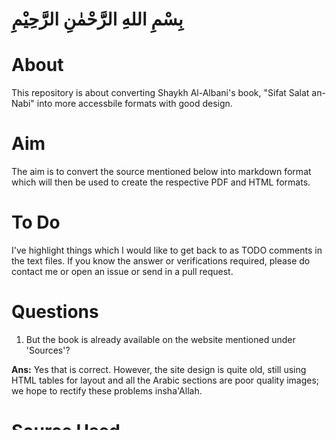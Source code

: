 # بِسْمِ اللهِ الرَّحْمٰنِ الرَّحِيْمِ

# About

This repository is about converting Shaykh Al-Albani's book, "Sifat Salat an-Nabi" into more accessbile formats with good design.

# Aim

The aim is to convert the source mentioned below into markdown format which will then be used to create the respective PDF and HTML formats.

# To Do

I've highlight things which I would like to get back to as TODO comments in the text files. If you know the answer or verifications required, please do contact me or open an issue or send in a pull request.

# Questions

1. But the book is already available on the website mentioned under 'Sources'?

  **Ans:** Yes that is correct. However, the site design is quite old, still using HTML tables for layout and all the Arabic sections are poor quality images; we hope to rectify these problems insha'Allah.

# Source Used

[Qur'an and Sunnah Society of North America](http://www.qss.org/articles/salah/toc.html)
